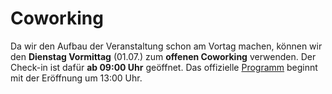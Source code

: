 # Coworking

Da wir den Aufbau der Veranstaltung schon am Vortag machen, können wir den **Dienstag Vormittag** (01.07.) zum **offenen Coworking** verwenden. Der Check-in ist dafür **ab 09:00 Uhr** geöffnet. Das offizielle [Programm](program.md) beginnt mit der Eröffnung um 13:00 Uhr.